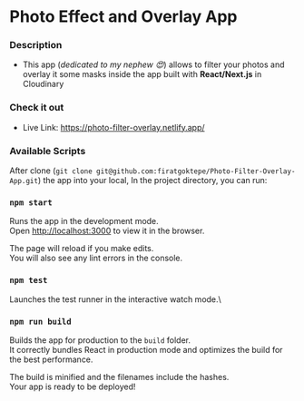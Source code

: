 # Photo Effect and Overlay App

### Description

- This app (<i>dedicated to my nephew <span>&#128525;</span></i>) allows to filter your photos and overlay it some masks inside the app built with <b>React/Next.js</b> in Cloudinary

### Check it out

- Live Link: https://photo-filter-overlay.netlify.app/

### Available Scripts

After clone (`git clone git@github.com:firatgoktepe/Photo-Filter-Overlay-App.git`) the app into your local, In the project directory, you can run:

### `npm start`

Runs the app in the development mode.\
Open [http://localhost:3000](http://localhost:3000) to view it in the browser.

The page will reload if you make edits.\
You will also see any lint errors in the console.

### `npm test`

Launches the test runner in the interactive watch mode.\

### `npm run build`

Builds the app for production to the `build` folder.\
It correctly bundles React in production mode and optimizes the build for the best performance.

The build is minified and the filenames include the hashes.\
Your app is ready to be deployed!

